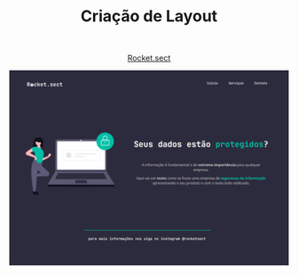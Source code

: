 <h1 align="center">Criação de Layout</h1>
<br>
<p align="center">
  <a href="https://bbarretto1810.github.io/Layout1/" target="_block">Rocket.sect</a>
<br>
<p align="center">
  <img alt="License" src=".github/Captura de tela 2024-06-24 225828.png">
</p>